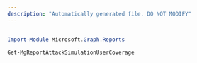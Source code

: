 ```yaml
---
description: "Automatically generated file. DO NOT MODIFY"
---
```


```powershell

Import-Module Microsoft.Graph.Reports

Get-MgReportAttackSimulationUserCoverage

```